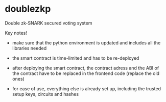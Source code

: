 # doublezkp
Double zk-SNARK secured voting system

Key notes!

- make sure that the python environment is updated and includes all the libraries needed

- the smart contract is time-limited and has to be re-deployed

- after deploying the smart contract, the contract adress and the ABI of the contract have to be replaced in the frontend code (replace the old ones)

- for ease of use, everything else is already set up, including the trusted setup keys, circuits and hashes 
